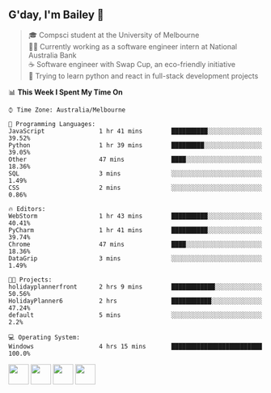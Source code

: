 ## G'day, I'm Bailey 👋

> 🎓 Compsci student at the University of Melbourne <br>
> 👨‍💻 Currently working as a software engineer intern at National Australia Bank <br>
> ☕️ Software engineer with Swap Cup, an eco-friendly initiative <br>
> 🌱 Trying to learn python and react in full-stack development projects

<!--START_SECTION:waka-->
📊 **This Week I Spent My Time On** 

```text
⌚︎ Time Zone: Australia/Melbourne

💬 Programming Languages: 
JavaScript               1 hr 41 mins        ██████████░░░░░░░░░░░░░░░   39.52% 
Python                   1 hr 39 mins        █████████░░░░░░░░░░░░░░░░   39.05% 
Other                    47 mins             ████░░░░░░░░░░░░░░░░░░░░░   18.36% 
SQL                      3 mins              ░░░░░░░░░░░░░░░░░░░░░░░░░   1.49% 
CSS                      2 mins              ░░░░░░░░░░░░░░░░░░░░░░░░░   0.86%

🔥 Editors: 
WebStorm                 1 hr 43 mins        ██████████░░░░░░░░░░░░░░░   40.41% 
PyCharm                  1 hr 41 mins        ██████████░░░░░░░░░░░░░░░   39.74% 
Chrome                   47 mins             ████░░░░░░░░░░░░░░░░░░░░░   18.36% 
DataGrip                 3 mins              ░░░░░░░░░░░░░░░░░░░░░░░░░   1.49%

🐱‍💻 Projects: 
holidayplannerfront      2 hrs 9 mins        ████████████░░░░░░░░░░░░░   50.56% 
HolidayPlanner6          2 hrs               ███████████░░░░░░░░░░░░░░   47.24% 
default                  5 mins              ░░░░░░░░░░░░░░░░░░░░░░░░░   2.2%

💻 Operating System: 
Windows                  4 hrs 15 mins       █████████████████████████   100.0%

```


<!--END_SECTION:waka-->

[<img height="40px" src="https://img.icons8.com/ios-filled/2x/linkedin.png">](https://linkedin.com/in/baileybutler1)
[<img height="40px" src="https://img.icons8.com/ios-filled/2x/github.png">](https://github.com/baely)
[<img height="40px" src="https://img.icons8.com/ios-filled/2x/salesforce.png">](https://trailblazer.me/id/baileybutler)
[<img height="40px" src="https://img.icons8.com/ios-filled/2x/instagram.png">](https://instagram.com/bae1y)
